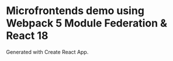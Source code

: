 # Microfrontends demo using Webpack 5 Module Federation & React 18

Generated with Create React App.
